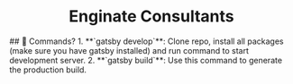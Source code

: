 <h1 align="center">
  Enginate Consultants
</h1>
## 🧐 Commands?
1.  **`gatsby develop`**: Clone repo, install all packages (make sure you have gatsby installed) and run command to start development server.
2.  **`gatsby build`**: Use this command to generate the production build.
